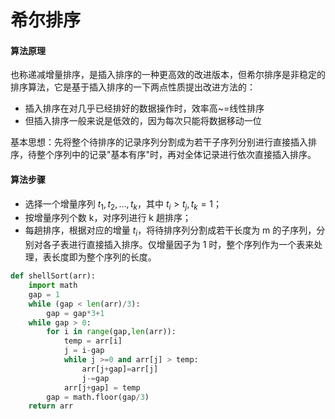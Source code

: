 # 希尔排序
#### 算法原理
也称递减增量排序，是插入排序的一种更高效的改进版本，但希尔排序是非稳定的排序算法，它是基于插入排序的一下两点性质提出改进方法的：
- 插入排序在对几乎已经排好的数据操作时，效率高~=线性排序
- 但插入排序一般来说是低效的，因为每次只能将数据移动一位
  
基本思想：先将整个待排序的记录序列分割成为若干子序列分别进行直接插入排序，待整个序列中的记录"基本有序"时，再对全体记录进行依次直接插入排序。

#### 算法步骤
- 选择一个增量序列 $t_1,t_2,…,t_k$，其中 $t_i > t_j, t_k = 1$；
- 按增量序列个数 k，对序列进行 k 趟排序；
- 每趟排序，根据对应的增量 $t_i$，将待排序列分割成若干长度为 m 的子序列，分别对各子表进行直接插入排序。仅增量因子为 1 时，整个序列作为一个表来处理，表长度即为整个序列的长度。

```python
def shellSort(arr):
    import math
    gap = 1
    while (gap < len(arr)/3):
        gap = gap*3+1
    while gap > 0:
        for i in range(gap,len(arr)):
            temp = arr[i]
            j = i-gap
            while j >=0 and arr[j] > temp:
                arr[j+gap]=arr[j]
                j-=gap
            arr[j+gap] = temp
        gap = math.floor(gap/3)
    return arr
```